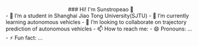 <center>### Hi! I'm Sunstropeao 👋</center>
- 🔭 I’m a student in Shanghai Jiao Tong University(SJTU)
- 🌱 I’m currently learning autonomous vehicles
- 👯 I’m looking to collaborate on trajectory prediction of autonomous vehicles
- 📫 How to reach me: 
- 😄 Pronouns: ...
- ⚡ Fun fact: ...

<!--
**Sunstroperao/Sunstroperao** is a ✨ _special_ ✨ repository because its `README.md` (this file) appears on your GitHub profile.

Here are some ideas to get you started:

- 🔭 I’m currently working on ...
- 🌱 I’m currently learning ...
- 👯 I’m looking to collaborate on ...
- 🤔 I’m looking for help with ...
- 💬 Ask me about ...
- 📫 How to reach me: ...
- 😄 Pronouns: ...
- ⚡ Fun fact: ...
-->
